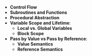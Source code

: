 - **Control Flow**
- **Subroutines and Functions**
- **Procedural Abstraction**
- **Variable Scope and Lifetime**:
  - **Local vs. Global Variables**
  - **Block Scope**
- **Pass by Value vs Pass by Reference**:
  - **Value Semantics**
  - **Reference Semantics**
